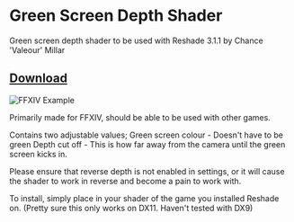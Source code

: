 # Green Screen Depth Shader
Green screen depth shader to be used with Reshade 3.1.1 by Chance 'Valeour' Millar

## [Download](https://github.com/Valeour/green-screen-depth/archive/master.zip)

![FFXIV Example](https://pbs.twimg.com/media/DUaJdo-WAAAkfyD.jpg)

Primarily made for FFXIV, should be able to be used with other games.

Contains two adjustable values;
  Green screen colour - Doesn't have to be green
  Depth cut off - This is how far away from the camera until the green screen kicks in.

Please ensure that reverse depth is not enabled in settings, or it will cause the shader to work in reverse and become a pain to work with.

To install, simply place in your shader of the game you installed Reshade on.
(Pretty sure this only works on DX11. Haven't tested with DX9)
